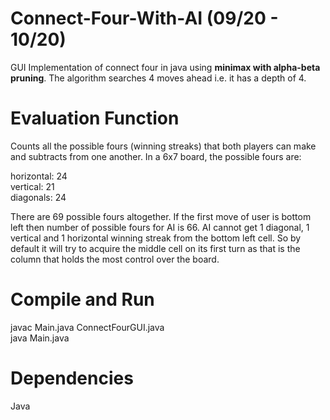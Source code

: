 # Connect-Four-With-AI (09/20 - 10/20)
GUI Implementation of connect four in java using <strong>minimax with alpha-beta pruning</strong>.
The algorithm searches 4 moves ahead i.e. it has a depth of 4.

# Evaluation Function
Counts all the possible fours (winning streaks) that both players can make and subtracts
from one another. In a 6x7 board, the possible fours are: <br>

horizontal: 24 <br>
vertical: 21 <br>
diagonals: 24 <br>

There are 69 possible fours altogether. If the first move of user is bottom left then number of possible fours for AI is 66.
AI cannot get 1 diagonal, 1 vertical and 1 horizontal winning streak from the bottom left cell. So by default it will
try to acquire the middle cell on its first turn as that is the column that holds the most control over the board.

# Compile and Run
javac Main.java ConnectFourGUI.java <br>
java Main.java

# Dependencies
Java
